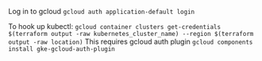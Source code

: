 Log in to gcloud
`gcloud auth application-default login`

To hook up kubectl:
`gcloud container clusters get-credentials $(terraform output -raw kubernetes_cluster_name) --region $(terraform output -raw location)`
This requires gcloud auth plugin
`gcloud components install gke-gcloud-auth-plugin`
